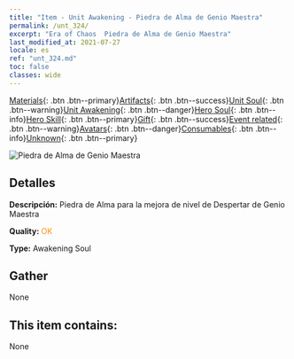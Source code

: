 ```yaml
---
title: "Item - Unit Awakening - Piedra de Alma de Genio Maestra"
permalink: /unt_324/
excerpt: "Era of Chaos  Piedra de Alma de Genio Maestra"
last_modified_at: 2021-07-27
locale: es
ref: "unt_324.md"
toc: false
classes: wide
---
```

 [Materials](/ItemsES/){: .btn .btn--primary}[Artifacts](/ItemsES/Artifacts/){: .btn .btn--success}[Unit Soul](/ItemsES/UnitSoul/){: .btn .btn--warning}[Unit Awakening](/ItemsES/UnitAwakening/){: .btn .btn--danger}[Hero Soul](/ItemsES/HeroSoul/){: .btn .btn--info}[Hero Skill](/ItemsES/HeroSkill/){: .btn .btn--primary}[Gift](/ItemsES/Gift/){: .btn .btn--success}[Event related](/ItemsES/Events/){: .btn .btn--warning}[Avatars](/ItemsES/Avatars/){: .btn .btn--danger}[Consumables](/ItemsES/Consumables/){: .btn .btn--info}[Unknown](/ItemsES/Unknown/){: .btn .btn--primary}

 ![Piedra de Alma de Genio Maestra](/images/u/tia_shendeng.jpg)

## Detalles
 **Descripción:** Piedra de Alma para la mejora de nivel de Despertar de Genio Maestra

 **Quality:** <span style="color: #FF8C00">OK</span>

 **Type:** Awakening Soul

## Gather

  None

## This item contains:

  None


